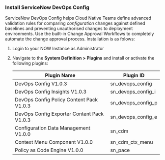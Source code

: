 ### Install ServiceNow DevOps Config

ServiceNow DevOps Config helps Cloud Native Teams define advanced validation rules for comparing *configuration* changes against defined baselines and preventing unauthorised changes to deployment environments. Use the built-in Change Approval Workflows to completely automate the change approval process. Installation is as folows:

1. Login to your NOW Instance as Administrator

1. Navigate to the **System Definition > Plugins** and install or activate the following plugins:

   | Plugin Name                                   | Plugin ID            |
   | --------------------------------------------- | -------------------- |
   | DevOps Config V1.0.3                          | sn_devops_config     |
   | DevOps Config Insights V1.0.3                 | sn_devops_config_i   |
   | DevOps Config Policy Content Pack V1.0.3      | sn_devops_config_p   |
   | DevOps Config Exporter Content Pack V1.0.3    | sn_devops_config_e   |
   | Configuration Data Management V1.0.0          | sn_cdm               |
   | Context Menu Component V1.0.0                 | sn_cdm_ctx_menu      |
   | Policy as Code Engine V1.0.0                  | sn_pace              |